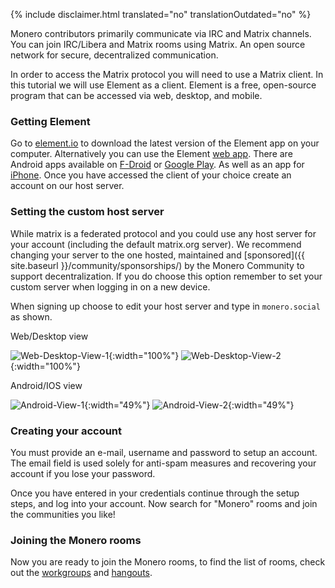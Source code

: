 {% include disclaimer.html translated="no" translationOutdated="no" %}

Monero contributors primarily communicate via IRC and Matrix channels. You
can join IRC/Libera and Matrix rooms using Matrix. An open source network
for secure, decentralized communication.

In order to access the Matrix protocol you will need to use a Matrix
client. In this tutorial we will use Element as a client. Element is a free,
open-source program that can be accessed via web, desktop, and mobile.

### Getting Element

Go to [element.io](https://element.io/get-started#download) to download the
latest version of the Element app on your computer. Alternatively you can
use the Element [web app](https://app.element.io). There are Android apps
available on [F-Droid](https://f-droid.org/packages/im.vector.app/) or
[Google
Play](https://play.google.com/store/apps/details?id=im.vector.app). As well
as an app for [iPhone](https://apps.apple.com/app/vector/id1083446067). Once
you have accessed the client of your choice create an account on our host
server.

### Setting the custom host server

While matrix is a federated protocol and you could use any host server for
your account (including the default matrix.org server). We recommend
changing your server to the one hosted, maintained and [sponsored]({{
site.baseurl }}/community/sponsorships/) by the Monero Community to support
decentralization. If you do choose this option remember to set your custom
server when logging in on a new device.

When signing up choose to edit your host server and type in `monero.social`
as shown.

Web/Desktop view

![Web-Desktop-View-1](/img/resources/user-guides/en/join-monero-matrix/desktop-web-1.avif){:width="100%"}
![Web-Desktop-View-2](/img/resources/user-guides/en/join-monero-matrix/desktop-web-2.avif){:width="100%"}

<!--Both Android and IOS have same GUI-->
Android/IOS view

![Android-View-1](/img/resources/user-guides/en/join-monero-matrix/android-1.avif){:width="49%"}
![Android-View-2](/img/resources/user-guides/en/join-monero-matrix/android-2.avif){:width="49%"}


### Creating your account

You must provide an e-mail, username and password to setup an account. The
email field is used solely for anti-spam measures and recovering your
account if you lose your password.

Once you have entered in your credentials continue through the setup steps,
and log into your account. Now search for "Monero" rooms and join the
communities you like!

### Joining the Monero rooms

Now you are ready to join the Monero rooms, to find the list of rooms, check
out the [workgroups](/community/workgroups/) and
[hangouts](/community/hangouts/).
